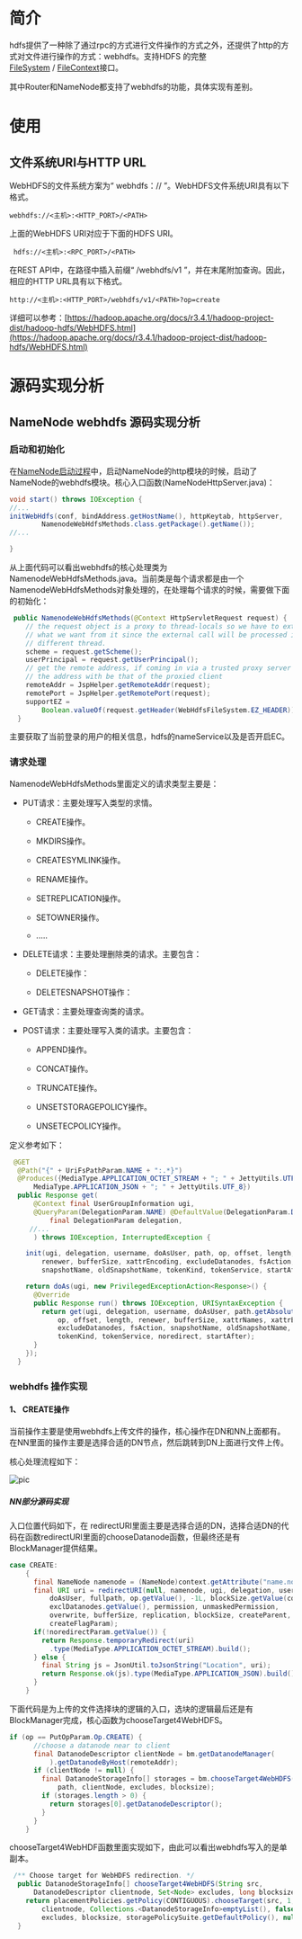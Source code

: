 # 简介

hdfs提供了一种除了通过rpc的方式进行文件操作的方式之外，还提供了http的方式对文件进行操作的方式：webhdfs。支持HDFS 的完整[FileSystem](https://hadoop.org.cn/docs/api/org/apache/hadoop/fs/FileSystem.html) / [FileContext](https://hadoop.org.cn/docs/api/org/apache/hadoop/fs/FileContext.html)接口。

其中Router和NameNode都支持了webhdfs的功能，具体实现有差别。



# 使用

## 文件系统URI与HTTP URL

WebHDFS的文件系统方案为“ webhdfs：// ”。WebHDFS文件系统URI具有以下格式。

```textile
webhdfs://<主机>:<HTTP_PORT>/<PATH>
```

上面的WebHDFS URI对应于下面的HDFS URI。

```textile
 hdfs://<主机>:<RPC_PORT>/<PATH>
```



在REST API中，在路径中插入前缀“ /webhdfs/v1 ”，并在末尾附加查询。因此，相应的HTTP URL具有以下格式。

```url
http://<主机>:<HTTP_PORT>/webhdfs/v1/<PATH>?op=create
```

详细可以参考：[https://hadoop.apache.org/docs/r3.4.1/hadoop-project-dist/hadoop-hdfs/WebHDFS.html](https://hadoop.apache.org/docs/r3.4.1/hadoop-project-dist/hadoop-hdfs/WebHDFS.html)



# 源码实现分析

## NameNode webhdfs 源码实现分析

### 启动和初始化

在[NameNode启动过程](./nameNode启动过程.md)中，启动NameNode的http模块的时候，启动了NameNode的webhdfs模块。核心入口函数(NameNodeHttpServer.java)：

```java
void start() throws IOException {
//...
initWebHdfs(conf, bindAddress.getHostName(), httpKeytab, httpServer,
        NamenodeWebHdfsMethods.class.getPackage().getName());
//...

}
```

从上面代码可以看出webhdfs的核心处理类为NamenodeWebHdfsMethods.java。当前类是每个请求都是由一个NamenodeWebHdfsMethods对象处理的，在处理每个请求的时候，需要做下面的初始化：

```java
 public NamenodeWebHdfsMethods(@Context HttpServletRequest request) {
    // the request object is a proxy to thread-locals so we have to extract
    // what we want from it since the external call will be processed in a
    // different thread.
    scheme = request.getScheme();
    userPrincipal = request.getUserPrincipal();
    // get the remote address, if coming in via a trusted proxy server then
    // the address with be that of the proxied client
    remoteAddr = JspHelper.getRemoteAddr(request);
    remotePort = JspHelper.getRemotePort(request);
    supportEZ =
        Boolean.valueOf(request.getHeader(WebHdfsFileSystem.EZ_HEADER));
  }
```



主要获取了当前登录的用户的相关信息，hdfs的nameService以及是否开启EC。



### 请求处理

NamenodeWebHdfsMethods里面定义的请求类型主要是：

- PUT请求：主要处理写入类型的求情。
  
  - CREATE操作。
  
  - MKDIRS操作。
  
  - CREATESYMLINK操作。
  
  - RENAME操作。
  
  - SETREPLICATION操作。
  
  - SETOWNER操作。
  
  - .....

- DELETE请求：主要处理删除类的请求。主要包含：
  
  - DELETE操作：
  
  - DELETESNAPSHOT操作：

- GET请求：主要处理查询类的请求。

- POST请求：主要处理写入类的请求。主要包含：
  
  - APPEND操作。
  
  - CONCAT操作。
  
  - TRUNCATE操作。
  
  - UNSETSTORAGEPOLICY操作。
  
  - UNSETECPOLICY操作。

定义参考如下：

```java
 @GET
  @Path("{" + UriFsPathParam.NAME + ":.*}")
  @Produces({MediaType.APPLICATION_OCTET_STREAM + "; " + JettyUtils.UTF_8,
      MediaType.APPLICATION_JSON + "; " + JettyUtils.UTF_8})
  public Response get(
      @Context final UserGroupInformation ugi,
      @QueryParam(DelegationParam.NAME) @DefaultValue(DelegationParam.DEFAULT)
          final DelegationParam delegation,
     //...
      ) throws IOException, InterruptedException {

    init(ugi, delegation, username, doAsUser, path, op, offset, length,
        renewer, bufferSize, xattrEncoding, excludeDatanodes, fsAction,
        snapshotName, oldSnapshotName, tokenKind, tokenService, startAfter);

    return doAs(ugi, new PrivilegedExceptionAction<Response>() {
      @Override
      public Response run() throws IOException, URISyntaxException {
        return get(ugi, delegation, username, doAsUser, path.getAbsolutePath(),
            op, offset, length, renewer, bufferSize, xattrNames, xattrEncoding,
            excludeDatanodes, fsAction, snapshotName, oldSnapshotName,
            tokenKind, tokenService, noredirect, startAfter);
      }
    });
  }
```



### webhdfs 操作实现

#### 1、 CREATE操作

当前操作主要是使用webhdfs上传文件的操作，核心操作在DN和NN上面都有。在NN里面的操作主要是选择合适的DN节点，然后跳转到DN上面进行文件上传。

核心处理流程如下：

![pic](https://pan.zeekling.cn/zeekling/hadoop/namenode/nn_webhdfs.jpg)

##### NN部分源码实现

入口位置代码如下，在  redirectURI里面主要是选择合适的DN，选择合适DN的代码在函数redirectURI里面的chooseDatanode函数，但最终还是有BlockManager提供结果。

```java
case CREATE:
    {
      final NameNode namenode = (NameNode)context.getAttribute("name.node");
      final URI uri = redirectURI(null, namenode, ugi, delegation, username,
          doAsUser, fullpath, op.getValue(), -1L, blockSize.getValue(conf),
          exclDatanodes.getValue(), permission, unmaskedPermission,
          overwrite, bufferSize, replication, blockSize, createParent,
          createFlagParam);
      if(!noredirectParam.getValue()) {
        return Response.temporaryRedirect(uri)
          .type(MediaType.APPLICATION_OCTET_STREAM).build();
      } else {
        final String js = JsonUtil.toJsonString("Location", uri);
        return Response.ok(js).type(MediaType.APPLICATION_JSON).build();
      }
    }
```

下面代码是为上传的文件选择块的逻辑的入口，选块的逻辑最后还是有BlockManager完成，核心函数为chooseTarget4WebHDFS。

```java
if (op == PutOpParam.Op.CREATE) {
      //choose a datanode near to client 
      final DatanodeDescriptor clientNode = bm.getDatanodeManager(
          ).getDatanodeByHost(remoteAddr);
      if (clientNode != null) {
        final DatanodeStorageInfo[] storages = bm.chooseTarget4WebHDFS(
            path, clientNode, excludes, blocksize);
        if (storages.length > 0) {
          return storages[0].getDatanodeDescriptor();
        }
      }
    }
```

 chooseTarget4WebHDF函数里面实现如下，由此可以看出webhdfs写入的是单副本。

```java
 /** Choose target for WebHDFS redirection. */
  public DatanodeStorageInfo[] chooseTarget4WebHDFS(String src,
      DatanodeDescriptor clientnode, Set<Node> excludes, long blocksize) {
    return placementPolicies.getPolicy(CONTIGUOUS).chooseTarget(src, 1,
        clientnode, Collections.<DatanodeStorageInfo>emptyList(), false,
        excludes, blocksize, storagePolicySuite.getDefaultPolicy(), null);
  }
```


